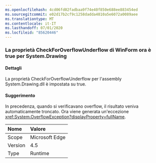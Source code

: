 ```yaml
---
ms.openlocfilehash: 4cd06fd02fadbaa9f74e40f850e688ee883454ed
ms.sourcegitcommit: e02d17b2cf9c1258dadda4810a5e6072a0089aee
ms.translationtype: MT
ms.contentlocale: it-IT
ms.lasthandoff: 07/01/2020
ms.locfileid: "85620446"
---
```

### <a name="winforms-checkforoverflowunderflow-property-is-now-true-for-systemdrawing"></a>La proprietà CheckForOverflowUnderflow di WinForm ora è true per System.Drawing

#### <a name="details"></a>Dettagli

La proprietà CheckForOverflowUnderflow per l'assembly System.Drawing.dll è impostata su true.

#### <a name="suggestion"></a>Suggerimento

In precedenza, quando si verificavano overflow, il risultato veniva automaticamente troncato. Ora viene generata un'eccezione <xref:System.OverflowException?displayProperty=fullName>.

| Nome    | Valore       |
|:--------|:------------|
| Scope   |Microsoft Edge|
|Version|4.5|
|Type|Runtime|
